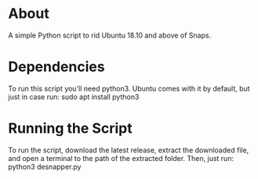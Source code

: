 # About
A simple Python script to rid Ubuntu 18.10 and above of Snaps.

# Dependencies
To run this script you'll need python3. Ubuntu comes with it by default, but just in case run:
sudo apt install python3

# Running the Script
To run the script, download the latest release, extract the downloaded file, and open a terminal to the path of the extracted folder. Then, just run:
python3 desnapper.py
